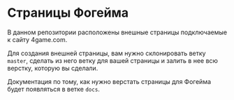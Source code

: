 Страницы Фогейма
=================

В данном репозитории расположены внешные страницы подключаемые к сайту 4game.com.

Для создания внешней страницы, вам нужно склонировать ветку ``master``, сделать из него ветку для вашей страницы и залить в нее всю верстку, которую вы сделали.

Документация по тому, как нужно верстать страницы для Фогейма будет появляться в ветке ``docs``.

